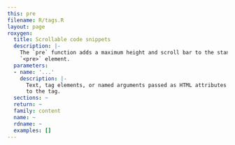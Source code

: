 ```yaml
---
this: pre
filename: R/tags.R
layout: page
roxygen:
  title: Scrollable code snippets
  description: |-
    The `pre` function adds a maximum height and scroll bar to the standard
    `<pre>` element.
  parameters:
  - name: '...'
    description: |-
      Text, tag elements, or named arguments passed as HTML attributes
      to the tag.
  sections: ~
  return: ~
  family: content
  name: ~
  rdname: ~
  examples: []
---
```

